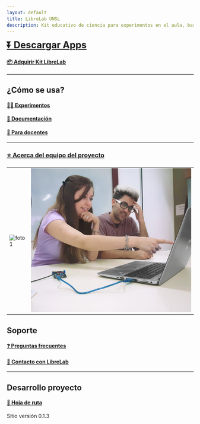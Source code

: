```yaml
---
layout: default
title: LibreLab UNSL
description: Kit educativo de ciencia para experimentos en el aula, basado en Arduino.
---
```


<b><a style="font-size:25px" href="https://labunsl.github.io/Descargar">⏬ Descargar Apps</a></b>

#### [📦️ Adquirir Kit LibreLab](Adquirir)

---



## ¿Cómo se usa?

#### [🧑‍🔬 Experimentos](Experimentos)

#### [🚀 Documentación](Documentación)

#### [📝 Para docentes](Docentes)

---

### [⭐ Acerca del equipo del proyecto](Equipo)

|           |              |
|-----------|-------------:|
|![foto1](/assets/img/foto1.gif) | ![foto2](/assets/img/foto2.gif) |

## Soporte

#### [❓️ Preguntas frecuentes](FAQ)

#### [💬 Contacto con LibreLab](Contacto)

---

## Desarrollo proyecto

#### [🧭 Hoja de ruta](https://www.taskade.com/d/dTgpnadR8VPdLM8N?share=view&view=HAEyLtJZXnir3t9c)

Sitio versión 0.1.3

